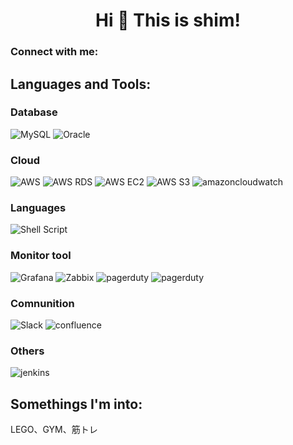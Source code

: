 <h1 align="center">Hi 👋 This is shim!</h1>

<h3 align="left">Connect with me:</h3>
<p align="left">
</p>

<h2 align="left">Languages and Tools:</h2>
<h3 align="left">Database</h3>

![MySQL](https://img.shields.io/badge/-MySQL-4479A1?style=plastic&logo=mysql&logoColor=ffffff)
![Oracle](https://img.shields.io/badge/-Oracle-F80000?style=plastic&logo=oracle&logoColor=ffffff)

<h3 align="left">Cloud</h3>

![AWS](https://img.shields.io/badge/-Amazon_AWS-232F3E?style=plastic&logo=amazonaws&logoColor=ffffff)
![AWS RDS](https://img.shields.io/badge/-Amazon_RDS-527FFF?style=plastic&logo=amazonrds&logoColor=ffffff)
![AWS EC2](https://img.shields.io/badge/-Amazon_EC2-FF9900?style=plastic&logo=amazonec2&logoColor=ffffff)
![AWS S3](https://img.shields.io/badge/-Amazon_S3-569A31?style=plastic&logo=amazons3&logoColor=ffffff)
![amazoncloudwatch](https://img.shields.io/badge/-Amazon_cloudwatch-FF4F8B?style=plastic&logo=amazoncloudwatch&logoColor=ffffff)

<h3 align="left">Languages</h3>

![Shell Script](https://img.shields.io/badge/-Shell_Script-4EAA25?style=plastic&&logoColor=222222)

<h3 align="left">Monitor tool</h3>

![Grafana](https://img.shields.io/badge/-Grafana-F46800?style=plastic&logo=grafana&logoColor=ffffff)
![Zabbix](https://img.shields.io/badge/-Zabbix-CC0000?style=plastic&logoColor=ffffff)
![pagerduty](https://img.shields.io/badge/-Pagerduty-06AC38?style=plastic&logo=pagerduty&logoColor=ffffff)
![pagerduty](https://img.shields.io/badge/-New_Relic-008C99?style=plastic&logo=newrelic&logoColor=ffffff)

<h3 align="left">Comnunition</h3>

![Slack](https://img.shields.io/badge/-Slack-4A154B?style=plastic&logo=slack&logoColor=ffffff)
![confluence](https://img.shields.io/badge/-confluence-172B4D?style=plastic&logo=confluence&logoColor=ffffff)

<h3 align="left">Others</h3>

![jenkins](https://img.shields.io/badge/-jenkins-D24939?style=plastic&logo=jenkins&logoColor=ffffff)

<h2 align="left">Somethings I'm into:</h2>
LEGO、GYM、筋トレ

